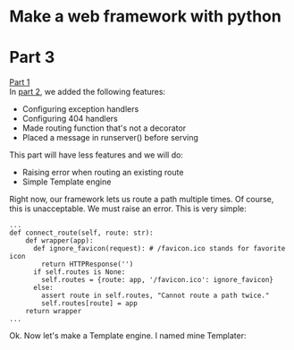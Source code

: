 # Make a web framework with python
# Part 3
[Part 1](https://zachyboy12.github.io/zachyboy12.gitub.io/blog-posts/make-a-web-framework-with-python-part-1)  
In [part 2](https://zachyboy12.github.io/zachyboy12.gitub.io/blog-posts/make-a-web-framework-with-python-part-2), we added the following features:  
- Configuring exception handlers
- Configuring 404 handlers
- Made routing function that's not a decorator
- Placed a message in runserver() before serving

This part will have less features and we will do:  
- Raising error when routing an existing route
- Simple Template engine

Right now, our framework lets us route a path multiple times. Of course,  
this is unacceptable. We must raise an error. This is very simple:  
```
...
def connect_route(self, route: str):
    def wrapper(app):
      def ignore_favicon(request): # /favicon.ico stands for favorite icon
        return HTTPResponse('')
      if self.routes is None:
        self.routes = {route: app, '/favicon.ico': ignore_favicon}
      else:
        assert route in self.routes, "Cannot route a path twice."
        self.routes[route] = app
    return wrapper
...
```  
Ok. Now let's make a Template engine. I named mine Templater:  
```
```  
